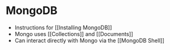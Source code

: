 # MongoDB

- Instructions for [[Installing MongoDB]]
- Mongo uses [[Collections]] and [[Documents]]
- Can interact directly with Mongo via the [[MongoDB Shell]]

